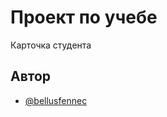 # Проект по учебе
Карточка студeнта

## Автор
- [@bellusfennec](https://www.github.com/bellusfennec)

